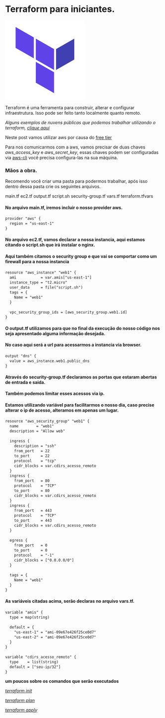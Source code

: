 # Terraform para iniciantes.
 ![Where is the doctor](/images/terraformicon.png)



Terraform é uma ferramenta para construir, alterar e configurar infraestrutura.
Isso pode ser feito tanto localmente quanto remoto.


_Alguns exemplos de nuvens públicas que podemos trabalhar utilizando o terraform, [clique aqui](https://registry.terraform.io/browse/providers)_

Neste post vamos utilizar aws por causa do [free tier](https://aws.amazon.com/pt/free/?all-free-tier.sort-by=item.additionalFields.SortRank&all-free-tier.sort-order=asc&awsf.Free%20Tier%20Types=*all&awsf.Free%20Tier%20Categories=*all)

Para nos comunicarmos com a aws, vamos precisar de duas chaves _aws_access_key_ e _aws_secret_key_, essas chaves podem ser configuradas via [aws-cli](https://docs.aws.amazon.com/pt_br/cli/latest/userguide/install-cliv2.html)
você precisa configura-las na sua máquina.



### Mãos a obra.

Recomendo você criar uma pasta para podermos trabalhar, após isso dentro dessa pasta crie os seguintes arquivos.


main.tf
ec2.tf
output.tf
script.sh
security-group.tf
vars.tf
terraform.tfvars



#### No arquivo main.tf, iremos incluir o nosso provider aws.

```
provider "aws" {
  region = "us-east-1"
}
```


#### No arquivo ec2.tf, vamos declarar a nossa instancia, aqui estamos citando o script.sh que irá instalar o nginx.
#### Aqui também citamos o security group e que vai se comportar como um firewall para a nossa instancia


```
resource "aws_instance" "web1" {
  ami           = var.amis["us-east-1"]
  instance_type = "t2.micro"
  user_data     = file("script.sh")
  tags = {
    Name = "web1"
  }

  vpc_security_group_ids = [aws_security_group.web1.id]
}
```

#### O output.tf utilizamos para que no final da execução do nosso código nos seja apresentado alguma informação desejada.
#### No caso aqui será a url para acessarmos a instancia via browser.

```
output "dns" {
  value = aws_instance.web1.public_dns
}
```

#### Através do security-group.tf declaramos as portas que estaram abertas de entrada e saida.
#### Também podemos limitar esses acessos via ip.
#### Estamos utilizando variável para facilitarmos o nosso dia, caso precise alterar o ip de acesso, alteramos em apenas um lugar.

```
resource "aws_security_group" "web1" {
  name        = "web1"
  description = "Allow web"

  ingress {
    description = "ssh"
    from_port   = 22
    to_port     = 22
    protocol    = "tcp"
    cidr_blocks = var.cdirs_acesso_remoto
  }
  ingress {
    from_port   = 80
    protocol    = "TCP"
    to_port     = 80
    cidr_blocks = var.cdirs_acesso_remoto
  }
  ingress {
    from_port   = 443
    protocol    = "TCP"
    to_port     = 443
    cidr_blocks = var.cdirs_acesso_remoto
  }

  egress {
    from_port   = 0
    to_port     = 0
    protocol    = "-1"
    cidr_blocks = ["0.0.0.0/0"]
  }

  tags = {
    Name = "web1"
  }
}
```

#### As variáveis citadas acima, serão declaras no arquivo vars.tf.

```
variable "amis" {
  type = map(string)

  default = {
    "us-east-1" = "ami-09e67e426f25ce0d7"
    "us-east-2" = "ami-09e67e426f25ce0d7"
  }
}

variable "cdirs_acesso_remoto" {
  type    = list(string)
  default = ["seu-ip/32"]
}
```

**um poucos sobre os comandos que serão executados**

_[terraform init](https://www.terraform.io/docs/cli/commands/init.html)_

_[terraform plan](https://www.terraform.io/docs/cli/commands/plan.html)_

_[terraform apply](https://www.terraform.io/docs/cli/commands/apply.html)_




